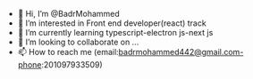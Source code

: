 - 👋 Hi, I’m @BadrMohammed
- 👀 I’m interested in Front end developer(react) track
- 🌱 I’m currently learning typescript-electron js-next js
- 💞️ I’m looking to collaborate on ...
- 📫 How to reach me (email:badrmohammed442@gmail.com-phone:201097933509)

<!---
BadrMohammed/BadrMohammed is a ✨ special ✨ repository because its `README.md` (this file) appears on your GitHub profile.
You can click the Preview link to take a look at your changes.
--->
